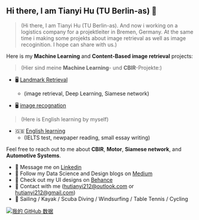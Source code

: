 ## Hi there, I am Tianyi Hu (TU Berlin-as) 👋 

> (Hi there, I am Tianyi Hu (TU Berlin-as). And now i working on a logistics company for a projektleiter in Bremen, Germany. At the same time i making some projekts about image retrieval as well as image recoginition. I hope can share with us.)

Here is my **Machine Learning** and **Content-Based image retrieval** projects:  
> (Hier sind meine **Machine Learning**- und **CBIR**-Projekte:)

* 🖥️ [Landmark Retrieval](https://github.com/Tianyihu212/Materarbeit)
  - (image retrieval, Deep Learning, Siamese network)
 
* 🖥️ [image recognation](https://github.com/Tianyihu212/image_recogination)

> (Here is English learning by myself)
* :gb: [English learning](https://github.com/Tianyihu212/English-channel-TianyiHu-vision)
  - (IELTS test, newpaper reading, small essay writing)

Feel free to reach out to me about **CBIR**, **Motor**, **Siamese network**, and **Automotive Systems**.

- 💬 Message me on [Linkedin](https://www.linkedin.com/in/tianyi-hu-167845221/)
- 📝 Follow my Data Science and Design blogs on [Medium](https://yuanb.medium.com)
- 🎨 Check out my UI designs on [Behance](https://www.behance.net/yuanb)
- :email: Contact with me (hutianyi212@outlook.com or hutianyi212@gmail.com)
- 🏃 Sailing / Kayak / Scuba Diving / Windsurfing / Table Tennis / Cycling


[![我的 GitHub 数据](https://github-readme-stats.vercel.app/api?username=Tianyihu212)]()
